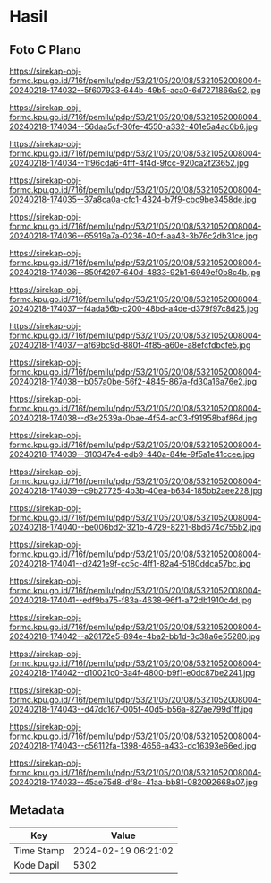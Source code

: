# Hasil

## Foto C Plano

https://sirekap-obj-formc.kpu.go.id/716f/pemilu/pdpr/53/21/05/20/08/5321052008004-20240218-174032--5f607933-644b-49b5-aca0-6d7271866a92.jpg

https://sirekap-obj-formc.kpu.go.id/716f/pemilu/pdpr/53/21/05/20/08/5321052008004-20240218-174034--56daa5cf-30fe-4550-a332-401e5a4ac0b6.jpg

https://sirekap-obj-formc.kpu.go.id/716f/pemilu/pdpr/53/21/05/20/08/5321052008004-20240218-174034--1f96cda6-4fff-4f4d-9fcc-920ca2f23652.jpg

https://sirekap-obj-formc.kpu.go.id/716f/pemilu/pdpr/53/21/05/20/08/5321052008004-20240218-174035--37a8ca0a-cfc1-4324-b7f9-cbc9be3458de.jpg

https://sirekap-obj-formc.kpu.go.id/716f/pemilu/pdpr/53/21/05/20/08/5321052008004-20240218-174036--65919a7a-0236-40cf-aa43-3b76c2db31ce.jpg

https://sirekap-obj-formc.kpu.go.id/716f/pemilu/pdpr/53/21/05/20/08/5321052008004-20240218-174036--850f4297-640d-4833-92b1-6949ef0b8c4b.jpg

https://sirekap-obj-formc.kpu.go.id/716f/pemilu/pdpr/53/21/05/20/08/5321052008004-20240218-174037--f4ada56b-c200-48bd-a4de-d379f97c8d25.jpg

https://sirekap-obj-formc.kpu.go.id/716f/pemilu/pdpr/53/21/05/20/08/5321052008004-20240218-174037--af69bc9d-880f-4f85-a60e-a8efcfdbcfe5.jpg

https://sirekap-obj-formc.kpu.go.id/716f/pemilu/pdpr/53/21/05/20/08/5321052008004-20240218-174038--b057a0be-56f2-4845-867a-fd30a16a76e2.jpg

https://sirekap-obj-formc.kpu.go.id/716f/pemilu/pdpr/53/21/05/20/08/5321052008004-20240218-174038--d3e2539a-0bae-4f54-ac03-f91958baf86d.jpg

https://sirekap-obj-formc.kpu.go.id/716f/pemilu/pdpr/53/21/05/20/08/5321052008004-20240218-174039--310347e4-edb9-440a-84fe-9f5a1e41ccee.jpg

https://sirekap-obj-formc.kpu.go.id/716f/pemilu/pdpr/53/21/05/20/08/5321052008004-20240218-174039--c9b27725-4b3b-40ea-b634-185bb2aee228.jpg

https://sirekap-obj-formc.kpu.go.id/716f/pemilu/pdpr/53/21/05/20/08/5321052008004-20240218-174040--be006bd2-321b-4729-8221-8bd674c755b2.jpg

https://sirekap-obj-formc.kpu.go.id/716f/pemilu/pdpr/53/21/05/20/08/5321052008004-20240218-174041--d2421e9f-cc5c-4ff1-82a4-5180ddca57bc.jpg

https://sirekap-obj-formc.kpu.go.id/716f/pemilu/pdpr/53/21/05/20/08/5321052008004-20240218-174041--edf9ba75-f83a-4638-96f1-a72db1910c4d.jpg

https://sirekap-obj-formc.kpu.go.id/716f/pemilu/pdpr/53/21/05/20/08/5321052008004-20240218-174042--a26172e5-894e-4ba2-bb1d-3c38a6e55280.jpg

https://sirekap-obj-formc.kpu.go.id/716f/pemilu/pdpr/53/21/05/20/08/5321052008004-20240218-174042--d10021c0-3a4f-4800-b9f1-e0dc87be2241.jpg

https://sirekap-obj-formc.kpu.go.id/716f/pemilu/pdpr/53/21/05/20/08/5321052008004-20240218-174043--d47dc167-005f-40d5-b56a-827ae799d1ff.jpg

https://sirekap-obj-formc.kpu.go.id/716f/pemilu/pdpr/53/21/05/20/08/5321052008004-20240218-174043--c56112fa-1398-4656-a433-dc16393e66ed.jpg

https://sirekap-obj-formc.kpu.go.id/716f/pemilu/pdpr/53/21/05/20/08/5321052008004-20240218-174033--45ae75d8-df8c-41aa-bb81-082092668a07.jpg


## Metadata

| Key        | Value               |
| ---------- | ------------------- |
| Time Stamp | 2024-02-19 06:21:02 |
| Kode Dapil | 5302                |



